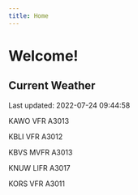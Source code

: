 ```yaml
---
title: Home
---
```

# Welcome!

## Current Weather

Last updated: 2022-07-24 09:44:58

KAWO VFR A3013

KBLI VFR A3012

KBVS MVFR A3013

KNUW LIFR A3017

KORS VFR A3011


